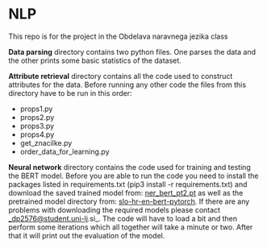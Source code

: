 # NLP
This repo is for the project in the Obdelava naravnega jezika class

**Data parsing** directory contains two python files. One parses the data and the other prints some basic statistics of the dataset.

**Attribute retrieval** directory contains all the code used to construct attributes for the data. Before running any other code the files from this directory have to be run in this order:
  - props1.py
  - props2.py
  - props3.py
  - props4.py
  - get_znacilke.py
  - order_data_for_learning.py

**Neural network** directory contains the code used for training and testing the BERT model. Before you are able to run the code you need to install the packages listed in requirements.txt (pip3 install -r requirements.txt) and download the saved trained model from: [ner_bert_pt2.pt](https://drive.google.com/drive/folders/1X3Iec_dC1bTq5Wb0giivvE_6BgQIUN2p?usp=sharing) as well as the pretrained model directory from: [slo-hr-en-bert-pytorch](https://unilj-my.sharepoint.com/personal/slavkozitnik_fri1_uni-lj_si/_layouts/15/onedrive.aspx?id=%2Fpersonal%2Fslavkozitnik%5Ffri1%5Funi%2Dlj%5Fsi%2FDocuments%2Ftemp&originalPath=aHR0cHM6Ly91bmlsai1teS5zaGFyZXBvaW50LmNvbS86ZjovZy9wZXJzb25hbC9zbGF2a296aXRuaWtfZnJpMV91bmktbGpfc2kvRXVVOGV1OUpIclpFdGtKb01odnpMNW9COFBqVURQMERteXdUeFI1cjNsOGRRQT9ydGltZT1oZUxUUjBQLTEwZw"). If there are any problems with downloading the required models please contact _dp2576@student.uni-lj.si_. The code will have to load a bit and then perform some iterations which all together will take a minute or two. After that it will print out the evaluation of the model.
